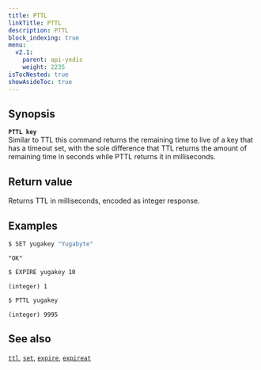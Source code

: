 ```yaml
---
title: PTTL
linkTitle: PTTL
description: PTTL
block_indexing: true
menu:
  v2.1:
    parent: api-yedis
    weight: 2235
isTocNested: true
showAsideToc: true
---
```


## Synopsis

<b>`PTTL key`</b><br>
Similar to TTL this command returns the remaining time to live of a key that has a timeout set, with the sole difference that TTL returns the amount of remaining time in seconds while PTTL returns it in milliseconds.

## Return value

Returns TTL in milliseconds, encoded as integer response.

## Examples

```sh
$ SET yugakey "Yugabyte"
```

```
"OK"
```

```sh
$ EXPIRE yugakey 10
```

```
(integer) 1
```

```sh
$ PTTL yugakey
```

```
(integer) 9995
```

## See also

[`ttl`](../ttl/), [`set`](../set/), [`expire`](../expire/), [`expireat`](../expireat/)
